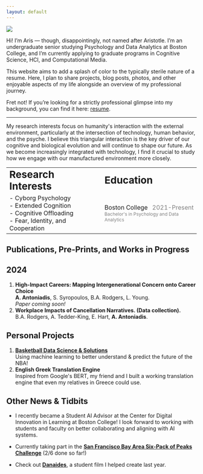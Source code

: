 ```yaml
---
layout: default
---
```


<img class="profile-picture" src="avatar.jpg">

Hi! I’m Aris — though, disappointingly, not named after Aristotle. I’m an undergraduate senior studying Psychology and Data Analytics at Boston College, and I’m currently applying to graduate programs in Cognitive Science, HCI, and Computational Media. 

This website aims to add a splash of color to the typically sterile nature of a resume. Here, I plan to share projects, blog posts, photos, and other enjoyable aspects of my life alongside an overview of my professional journey. 

Fret not! If you’re looking for a strictly professional glimpse into my background, you can find it here: [resume](resume.pdf).

---

My research interests focus on humanity's interaction with the external environment, particularly at the intersection of technology, human behavior, and the psyche. I believe this triangular interaction is the key driver of our cognitive and biological evolution and will continue to shape our future. As we become increasingly integrated with technology, I find it crucial to study how we engage with our manufactured environment more closely.

<table>
<col style="width:50%">
<col style="width:50%">
 <tr>
    <td><b style="font-size:26px">Research Interests</b></td>
    <td><b style="font-size:26px">Education</b></td>
 </tr>
 <tr>
    <td>
    - Cyborg Psychology
    <br>
    - Extended Cognition
    <br>
    - Cognitive Offloading
     <br>
    - Fear, Identity, and Cooperation
    </td>
    <td>
    <span style="float:left">Boston College</span> <span style="color:grey;float:right">2021-Present</span> 
    <br>
    <span style="color:grey;font-size:12px">Bachelor's in Psychology and Data Analytics</span>
    </td>
 </tr>
</table>

## Publications, Pre-Prints, and Works in Progress
## 2024
1. **High-Impact Careers: Mapping Intergenerational Concern onto Career Choice**  <br> **A. Antoniadis**, S. Syropoulos, B.A. Rodgers, L. Young. <br> *Paper coming soon!*
2. **Workplace Impacts of Cancellation Narratives. (Data collection).** <br> B.A. Rodgers, A. Tedder-King, E. Hart, **A. Antoniadis**. <br>

## Personal Projects
1. [**Basketball Data Science & Solutions**](Basketball%20Project.html)<br> Using machine learning to better understand & predict the future of the NBA!
2. **English Greek Translation Engine** <br> Inspired from Google's BERT, my friend and I built a working translation engine that even my relatives in Greece could use.

## Other News & Tidbits
- I recently became a Student AI Advisor at the Center for Digital Innovation in Learning at Boston College! I look forward to working with students and faculty on better collaborating and aligning with AI systems.

- Currently taking part in the [**San Francisco Bay Area Six-Pack of Peaks Challenge**](https://socialhiker.net/six-pack-peaks-challenge/san-francisco-bay-area/) (2/6 done so far!)

- Check out [**Danaides**](https://www.youtube.com/watch?v=nyJRrf2S5J0), a student film I helped create last year.
